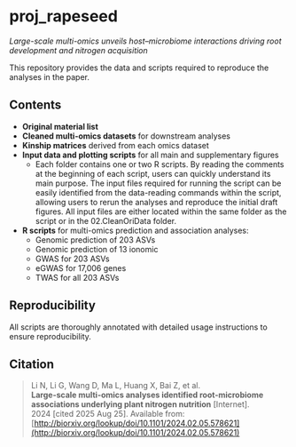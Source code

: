 # proj_rapeseed
*Large-scale multi-omics unveils host–microbiome interactions driving root development and nitrogen acquisition*

This repository provides the data and scripts required to reproduce the analyses in the paper.

## Contents
- **Original material list**
- **Cleaned multi-omics datasets** for downstream analyses
- **Kinship matrices** derived from each omics dataset
- **Input data and plotting scripts** for all main and supplementary figures
  - Each folder contains one or two R scripts. By reading the comments at the beginning of each script, users can quickly understand its main purpose. The input files required for running the script can be easily identified from the data-reading commands within the script, allowing users to rerun the analyses and reproduce the initial draft figures. All input files are either located within the same folder as the script or in the 02.CleanOriData folder.
- **R scripts** for multi-omics prediction and association analyses:
  - Genomic prediction of 203 ASVs  
  - Genomic prediction of 13 ionomic  
  - GWAS for 203 ASVs  
  - eGWAS for 17,006 genes  
  - TWAS for all 203 ASVs  

## Reproducibility
All scripts are thoroughly annotated with detailed usage instructions to ensure reproducibility.

## Citation
> Li N, Li G, Wang D, Ma L, Huang X, Bai Z, et al.  
> **Large-scale multi-omics analyses identified root-microbiome associations underlying plant nitrogen nutrition** [Internet].  
> 2024 [cited 2025 Aug 25]. Available from: [http://biorxiv.org/lookup/doi/10.1101/2024.02.05.578621](http://biorxiv.org/lookup/doi/10.1101/2024.02.05.578621)
